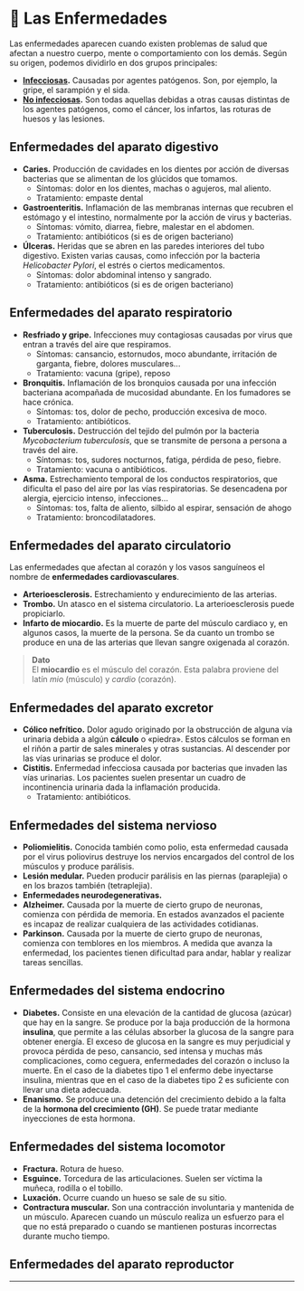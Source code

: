 # 🦠 Las Enfermedades

Las enfermedades aparecen cuando existen problemas de salud que afectan a nuestro cuerpo, mente o comportamiento con los demás. Según su origen, podemos dividirlo en dos grupos principales:

* **[Infecciosas](infection.md).** Causadas por agentes patógenos. Son, por ejemplo, la gripe, el sarampión y el sida.
* **[No infecciosas](non-infection.md).** Son todas aquellas debidas a otras causas distintas de los agentes patógenos, como el cáncer, los infartos, las roturas de huesos y las lesiones.


## Enfermedades del aparato digestivo

* **Caries.** Producción de cavidades en los dientes por acción de diversas bacterias que se alimentan de los glúcidos que tomamos.
    * Síntomas: dolor en los dientes, machas o agujeros, mal aliento.
    * Tratamiento: empaste dental
* **Gastroenteritis.** Inflamación de las membranas internas que recubren el estómago y el intestino, normalmente por la acción de virus y bacterias.
    * Síntomas: vómito, diarrea, fiebre, malestar en el abdomen.
    * Tratamiento: antibióticos (si es de origen bacteriano)
* **Úlceras.** Heridas que se abren en las paredes interiores del tubo digestivo. Existen varias causas, como infección por la bacteria _Helicobacter Pylori_, el estrés o ciertos medicamentos.
    * Síntomas: dolor abdominal intenso y sangrado.
    * Tratamiento: antibióticos (si es de origen bacteriano)

## Enfermedades del aparato respiratorio

* **Resfriado y gripe.** Infecciones muy contagiosas causadas por virus que entran a través del aire que respiramos.
    * Síntomas: cansancio, estornudos, moco abundante, irritación de garganta, fiebre, dolores musculares...
    * Tratamiento: vacuna (gripe), reposo
* **Bronquitis.** Inflamación de los bronquios causada por una infección bacteriana acompañada de mucosidad abundante. En los fumadores se hace crónica.
    * Síntomas: tos, dolor de pecho, producción excesiva de moco.
    * Tratamiento: antibióticos.
* **Tuberculosis.** Destrucción del tejido del pulmón por la bacteria _Mycobacterium tuberculosis_, que se transmite de persona a persona a través del aire.
    * Síntomas: tos, sudores nocturnos, fatiga, pérdida de peso, fiebre.
    * Tratamiento: vacuna o antibióticos.
* **Asma.**  Estrechamiento temporal de los conductos respiratorios, que dificulta el paso del aire por las vías respiratorias. Se desencadena por alergia, ejercicio intenso, infecciones...
    * Síntomas: tos, falta de aliento, silbido al espirar, sensación de ahogo
    * Tratamiento: broncodilatadores.

## Enfermedades del aparato circulatorio

Las enfermedades que afectan al corazón y los vasos sanguíneos el nombre de **enfermedades cardiovasculares**.

* **Arterioesclerosis.** Estrechamiento y endurecimiento de las arterias.
* **Trombo.** Un atasco en el sistema circulatorio. La arterioesclerosis puede propiciarlo.
* **Infarto de miocardio.** Es la muerte de parte del músculo cardiaco y, en algunos casos, la muerte de la persona. Se da cuanto un trombo se produce en una de las arterias que llevan sangre oxigenada al corazón.

> **Dato**  
> El **miocardio** es el músculo del corazón. Esta palabra proviene del latín _mio_ (músculo) y _cardio_ (corazón). 

## Enfermedades del aparato excretor

* **Cólico nefrítico.** Dolor agudo originado por la obstrucción de alguna vía urinaria debida a algún **cálculo** o «piedra». Estos cálculos se forman en el riñón a partir de sales minerales y otras sustancias. Al descender por las vías urinarias se produce el dolor.
* **Cistitis.** Enfermedad infecciosa causada por bacterias que invaden las vías urinarias. Los pacientes suelen presentar un cuadro de incontinencia urinaria dada la inflamación producida.
    * Tratamiento: antibióticos.

## Enfermedades del sistema nervioso

* **Poliomielitis.** Conocida también como polio, esta enfermedad causada por el virus poliovirus destruye los nervios encargados del control de los músculos y produce parálisis.
* **Lesión medular.** Pueden producir parálisis en las piernas (paraplejia) o en los brazos también (tetraplejia).
* **Enfermedades neurodegenerativas.**
* **Alzheimer.** Causada por la muerte de cierto grupo de neuronas, comienza con pérdida de memoria. En estados avanzados el paciente es incapaz de realizar cualquiera de las actividades cotidianas.
* **Parkinson.** Causada por la muerte de cierto grupo de neuronas, comienza con temblores en los miembros. A medida que avanza la enfermedad, los pacientes tienen dificultad para andar, hablar y realizar tareas sencillas.

## Enfermedades del sistema endocrino

* **Diabetes.** Consiste en una elevación de la cantidad de glucosa (azúcar) que hay en la sangre. Se produce por la baja producción de la hormona **insulina**, que permite a las células absorber la glucosa de la sangre para obtener energía. El exceso de glucosa en la sangre es muy perjudicial y provoca pérdida de peso, cansancio, sed intensa y muchas más complicaciones, como ceguera, enfermedades del corazón o incluso la muerte. En el caso de la diabetes tipo 1 el enfermo debe inyectarse insulina, mientras que en el caso de la diabetes tipo 2 es suficiente con llevar una dieta adecuada. 
* **Enanismo.** Se produce una detención del crecimiento debido a la falta de la **hormona del crecimiento (GH)**. Se puede tratar mediante inyecciones de esta hormona.

## Enfermedades del sistema locomotor

* **Fractura.** Rotura de hueso.
* **Esguince.** Torcedura de las articulaciones. Suelen ser víctima la muñeca, rodilla o el tobillo.
* **Luxación.** Ocurre cuando un hueso se sale de su sitio.
* **Contractura muscular.** Son una contracción involuntaria y mantenida de un músculo. Aparecen cuando un músculo realiza un esfuerzo para el que no está preparado o cuando se mantienen posturas incorrectas durante mucho tiempo.

## Enfermedades del aparato reproductor



---